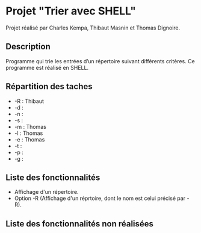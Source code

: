 # Projet "Trier avec SHELL"

Projet réalisé par Charles Kempa, Thibaut Masnin et Thomas Dignoire.

## Description

Programme qui trie les entrées d’un répertoire suivant différents critères. Ce programme est réalisé en SHELL.

## Répartition des taches

* -R : Thibaut
* -d : 
* -n : 
* -s :
* -m : Thomas
* -l : Thomas
* -e : Thomas
* -t :
* -p :
* -g :

## Liste des fonctionnalités

* Affichage d'un répertoire.
* Option -R (Affichage d'un réprtoire, dont le nom est celui précisé par -R).

## Liste des fonctionnalités non réalisées
